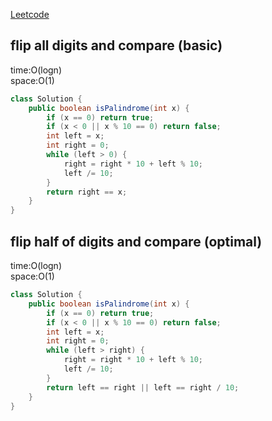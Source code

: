 [Leetcode](https://leetcode.com/problems/palindrome-number/)

## flip all digits and compare (basic)
time:O(logn)\
space:O(1)
```java
class Solution {
    public boolean isPalindrome(int x) {
        if (x == 0) return true;
        if (x < 0 || x % 10 == 0) return false;
        int left = x;
        int right = 0;
        while (left > 0) {
            right = right * 10 + left % 10;
            left /= 10;
        }
        return right == x;
    }
}
```

## flip half of digits and compare (optimal)
time:O(logn)\
space:O(1)
```java
class Solution {
    public boolean isPalindrome(int x) {
        if (x == 0) return true;
        if (x < 0 || x % 10 == 0) return false;
        int left = x;
        int right = 0;
        while (left > right) {
            right = right * 10 + left % 10;
            left /= 10;
        }
        return left == right || left == right / 10;
    }
}
```
